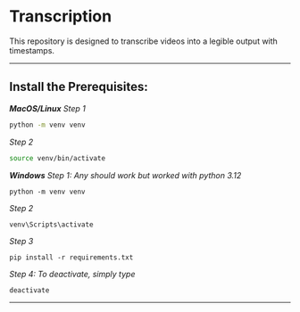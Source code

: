 # Transcription
This repository is designed to transcribe videos into a legible output with timestamps.

---


## Install the Prerequisites:

***MacOS/Linux***
*Step 1*
```bash
python -m venv venv
```
*Step 2*
```bash
source venv/bin/activate
```



***Windows***
*Step 1: Any should work but worked with python 3.12*
```shell
python -m venv venv
```
*Step 2*
```shell
venv\Scripts\activate
```
*Step 3*
```shell
pip install -r requirements.txt
```
*Step 4: To deactivate, simply type* 
```shell
deactivate
```

---
